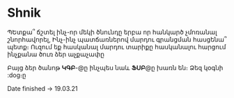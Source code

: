 # Shnik

ՊԵտքա՞ ճշտել ինչ-որ մեկի ծնունդը երբա որ հանկարծ չմոռանալ շնորհավորել, 
Ինչ-ինչ պատճառներով մարդու գրանցման հասցենա՞ պետք։
Ուզում եք հասկանալ մարդու տարիքը հասկանալու հարցում ինչքանա ծուռ ձեր աչքաչափը

Բայց ձեր ծանոթ **ԿԳԲ**-@ը ինչպես նաև **ՖՍԲ**@ը խառն են։ Ձեզ կօգնի :dog։ը 


Date finished -> 19.03.21
